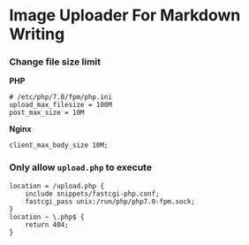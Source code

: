 # Image Uploader For Markdown Writing


### Change file size limit

**PHP**

```
# /etc/php/7.0/fpm/php.ini
upload_max_filesize = 100M
post_max_size = 10M
```

**Nginx**

```
client_max_body_size 10M;
```

### Only allow `upload.php` to execute

```
location = /upload.php {
    include snippets/fastcgi-php.conf;
    fastcgi_pass unix:/run/php/php7.0-fpm.sock;
}
location ~ \.php$ {
    return 404;
}
```